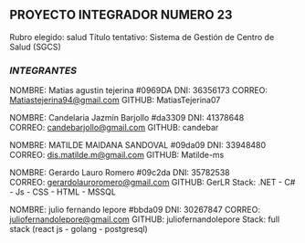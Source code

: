 ## **PROYECTO INTEGRADOR NUMERO 23**
Rubro elegido: salud
Título tentativo: Sistema de Gestión de Centro de Salud (SGCS)

### *INTEGRANTES*

NOMBRE: Matias agustin tejerina #0969DA
DNI: 36356173
CORREO: Matiastejerina94@gmail.com
GITHUB: MatiasTejerina07

NOMBRE: Candelaria Jazmín Barjollo #da3309
DNI: 41378648	
CORREO: candebarjollo@gmail.com	
GITHUB: candebar

NOMBRE: MATILDE MAIDANA SANDOVAL #09da09
DNI: 33948480	
CORREO: dis.matilde.m@gmail.com
GITHUB: Matilde-ms

NOMBRE: Gerardo Lauro Romero #09c2da
DNI: 35782538	
CORREO: gerardolauroromero@gmail.com
GITHUB: GerLR
Stack: .NET - C# - Js - CSS - HTML - MSSQL

NOMBRE: julio fernando lepore #bbda09
DNI: 30267847
CORREO: juliofernandolepore@gmail.com
GITHUB: juliofernandolepore
Stack: full stack (react js - golang - postgresql)